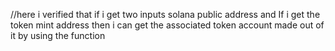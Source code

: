 //here i verified that if i get two inputs solana public address and If  i get the token mint address then i can get the associated token account made out of it by using the function